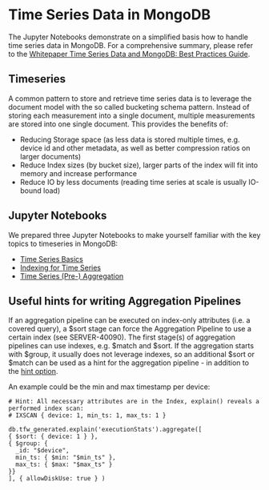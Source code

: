# Time Series Data in MongoDB

The Jupyter Notebooks demonstrate on a simplified basis how to handle time series data in MongoDB. For a comprehensive summary, please refer to the [Whitepaper Time Series Data and MongoDB: Best Practices Guide](https://www.mongodb.com/collateral/time-series-best-practices).

## Timeseries
A common pattern to store and retrieve time series data is to leverage the document model with the so called bucketing schema pattern. Instead of storing each measurement into a single document, multiple measurements are stored into one single document. This provides the benefits of: 
* Reducing Storage space (as less data is stored multiple times, e.g. device id and other metadata, as well as better compression ratios on larger documents)
* Reduce Index sizes (by bucket size), larger parts of the index will fit into memory and increase performance
* Reduce IO by less documents (reading time series at scale is usually IO-bound load)

## Jupyter Notebooks
We prepared three Jupyter Notebooks to make yourself familiar with the key topics to timeseries in MongoDB:

- [Time Series Basics](iot_timeseries_basic.ipynb)
- [Indexing for Time Series](iot_timeseries_indexing_details.ipynb)
- [Time Series (Pre-) Aggregation](iot_timeseries_preaggregation.ipynb)

## Useful hints for writing Aggregation Pipelines

If an aggregation pipeline can be executed on index-only attributes (i.e. a covered query), a $sort stage can force the Aggregation Pipeline to use a certain index (see SERVER-40090). The first stage(s) of aggregation pipelines can use indexes, e.g. $match and $sort. If the aggregation starts with $group, it usually does not leverage indexes, so an additional $sort or $match can be used as a hint for the aggregation pipeline - in addition to the [hint option](https://docs.mongodb.com/manual/reference/method/db.collection.aggregate/#db.collection.aggregate).

An example could be the min and max timestamp per device:
```
# Hint: All necessary attributes are in the Index, explain() reveals a performed index scan:
# IXSCAN { device: 1, min_ts: 1, max_ts: 1 }

db.tfw_generated.explain('executionStats').aggregate([
{ $sort: { device: 1 } },
{ $group: {
  _id: "$device",
  min_ts: { $min: "$min_ts" },
  max_ts: { $max: "$max_ts" }
}}
], { allowDiskUse: true } )
```
